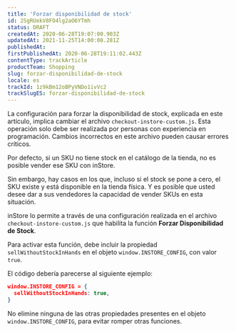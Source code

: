 ```yaml
---
title: 'Forzar disponibilidad de stock'
id: 2SgRUekV8FO4lg2aO6YTmh
status: DRAFT
createdAt: 2020-06-28T19:07:00.903Z
updatedAt: 2021-11-25T14:00:08.281Z
publishedAt: 
firstPublishedAt: 2020-06-28T19:11:02.443Z
contentType: trackArticle
productTeam: Shopping
slug: forzar-disponibilidad-de-stock
locale: es
trackId: 1z9kBm12oBPyVNDo1ivVc2
trackSlugES: forzar-disponibilidad-de-stock
---
```


<div class="alert alert-danger">
La configuración para forzar la disponibilidad de stock, explicada en este artículo, implica cambiar el archivo <code>checkout-instore-custom.js</code>. Esta operación solo debe ser realizada por personas con experiencia en programación. Cambios incorrectos en este archivo pueden causar errores críticos.
</div>

Por defecto, si un SKU no tiene stock en el catálogo de la tienda, no es posible vender ese SKU con inStore.

Sin embargo, hay casos en los que, incluso si el stock se pone a cero, el SKU existe y está disponible en la tienda física. Y es posible que usted desee dar a sus vendedores la capacidad de vender SKUs en esta situación.

inStore lo permite a través de una configuración realizada en el archivo `checkout-instore-custom.js` que habilita la función __Forzar Disponibilidad de Stock__.

Para activar esta función, debe incluir la propiedad `sellWithoutStockInHands` en el objeto `window.INSTORE_CONFIG`, con valor `true`.

El código debería parecerse al siguiente ejemplo:

```json
window.INSTORE_CONFIG = {
  sellWithoutStockInHands: true,
}
```

<div class="alert alert-danger">
No elimine ninguna de las otras propiedades presentes en el objeto <code>window.INSTORE_CONFIG</code>, para evitar romper otras funciones.
</div>
